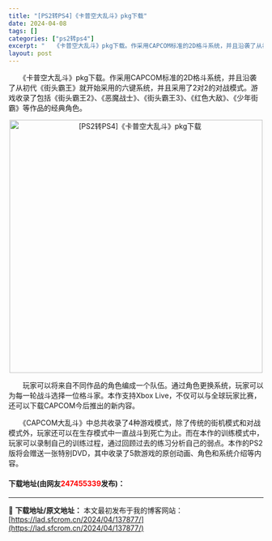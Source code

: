 ```yaml
---
title: "[PS2转PS4]《卡普空大乱斗》pkg下载"
date: 2024-04-08
tags: []
categories: ["ps2转ps4"]
excerpt: "　　《卡普空大乱斗》pkg下载。作采用CAPCOM标准的2D格斗系统，并且沿袭了从初代《街头霸王》就开始采用的六键系统，并且采用了2对2的对战模式。游戏收录了包括《街头霸王2》、《恶魔战士》、《街头霸王3》、《红色大敌》、《少年街霸》等作品的经典角色。 　　玩家可以将来自不同作品的角色编成一个队伍。&hellip;"
layout: post
---
```


 <p>　　《卡普空大乱斗》pkg下载。作采用CAPCOM标准的2D格斗系统，并且沿袭了从初代《街头霸王》就开始采用的六键系统，并且采用了2对2的对战模式。游戏收录了包括《街头霸王2》、《恶魔战士》、《街头霸王3》、《红色大敌》、《少年街霸》等作品的经典角色。</p> <p align="center"><img align="" border="0" src="https://lad.sfcrom.cn/wp-content/uploads/2024/04/20240408_6613f80d6d015.webp" width="500" alt="[PS2转PS4]《卡普空大乱斗》pkg下载" /></p> <p>　　玩家可以将来自不同作品的角色编成一个队伍。通过角色更换系统，玩家可以为每一轮战斗选择一位格斗家。本作支持Xbox Live，不仅可以与全球玩家比赛，还可以下载CAPCOM今后推出的新内容。</p> <p>　　《CAPCOM大乱斗》中总共收录了4种游戏模式，除了传统的街机模式和对战模式外，玩家还可以在生存模式中一直战斗到死亡为止。而在本作的训练模式中，玩家可以录制自己的训练过程，通过回顾过去的练习分析自己的弱点。本作的PS2版将会赠送一张特别DVD，其中收录了5款游戏的原创动画、角色和系统介绍等内容。</p> <p><h4>下载地址(由网友<font color="red">247455339</font>发布)：</h4></p> 

---
📖 **下载地址/原文地址：** 本文最初发布于我的博客网站：[https://lad.sfcrom.cn/2024/04/137877/](https://lad.sfcrom.cn/2024/04/137877/)
